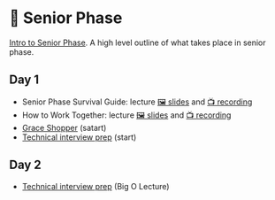 # 🦋 Senior Phase

[Intro to Senior Phase](../junior-phase/Intro%20to%20Senior%20Phase.pdf). A high level outline of what takes place in senior phase.

## Day 1

- Senior Phase Survival Guide: lecture [🖼️ slides](Senior%20Phase%20Survival%20Guide.pdf) and [📺 recording](https://youtu.be/rKsFwTo3N94)
- How to Work Together: lecture [🖼️ slides](How%20to%20Work%20Together.pdf) and [📺 recording](https://youtu.be/_3gP1YD7Xiw)
- [Grace Shopper](1-grace-shopper) (satart)
- [Technical interview prep](technical-interview-prep) (start)

## Day 2

- [Technical interview prep](technical-interview-prep) (Big O Lecture)
